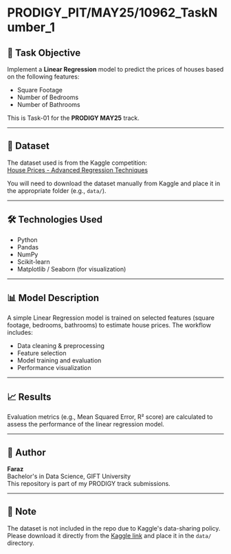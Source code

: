 # PRODIGY_PIT/MAY25/10962_TaskNumber_1

## 🎯 Task Objective

Implement a **Linear Regression** model to predict the prices of houses based on the following features:

- Square Footage
- Number of Bedrooms
- Number of Bathrooms

This is Task-01 for the **PRODIGY MAY25** track.

---

## 📂 Dataset

The dataset used is from the Kaggle competition:  
[House Prices - Advanced Regression Techniques](https://www.kaggle.com/c/house-prices-advanced-regression-techniques/data)

You will need to download the dataset manually from Kaggle and place it in the appropriate folder (e.g., `data/`).

---

## 🛠️ Technologies Used

- Python
- Pandas
- NumPy
- Scikit-learn
- Matplotlib / Seaborn (for visualization)

---

## 📊 Model Description

A simple Linear Regression model is trained on selected features (square footage, bedrooms, bathrooms) to estimate house prices. The workflow includes:

- Data cleaning & preprocessing
- Feature selection
- Model training and evaluation
- Performance visualization

---

## 📈 Results

Evaluation metrics (e.g., Mean Squared Error, R² score) are calculated to assess the performance of the linear regression model.

---

## 🧠 Author

**Faraz**  
Bachelor's in Data Science, GIFT University  
This repository is part of my PRODIGY track submissions.

---

## 📌 Note

The dataset is not included in the repo due to Kaggle's data-sharing policy. Please download it directly from the [Kaggle link](https://www.kaggle.com/c/house-prices-advanced-regression-techniques/data) and place it in the `data/` directory.



